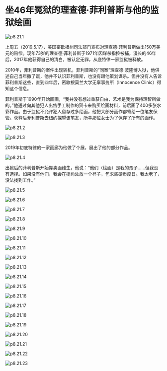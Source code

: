 # 坐46年冤狱的理查德·菲利普斯与他的监狱绘画

![p8.21.1](/images/8.21.1.jpg)

​上周五（2019.5.17），美国密歇根州司法部门宣布对理查德·菲利普斯做出150万美元的赔偿。现年73岁的理查德·菲利普斯于1971年因谋杀指控被捕，漫长的46年后，2017年他获得自己的清白，被认定无罪，从底特律一家监狱被释放。

2010年，菲利普斯的案件出现转机，菲利普斯的“同案”理查德·波隆博入狱，他供述自己当年撒了谎，他并不认识菲利普斯，也没有跟他策划谋杀。但并没有人告诉菲利普斯这些，直到四年后，密歇根莫兰大学无辜事务所（Innocence Clinic）得知这个信息。

菲利普斯于1990年开始画画，“我并没有想过重获自由，艺术是我为保持理智所做的。”他通过向其他犯人出售手工制作的贺卡来购买绘画材料，前后画了400多张水彩作品。由于监狱不允许犯人留存过多绘画，他把大部分画作都寄给一位笔友保管。获释后菲利普斯去纽约探望该笔友，所幸那位女士为了保存了所有的画作。

![p8.21.2](/images/8.21.2.jpg)

![p8.21.3](/images/8.21.3.jpg)

2019年初底特律的一家画廊为他做了个展，展出了他的部分作品。

![p8.21.4](/images/8.21.4.jpg)

出狱后的菲利普斯开始靠卖画维生，他说：“他们（绘画）是我的孩子......但我没有选择。如果没有他们，我会在拐角处放一个杯子，乞求些硬币度日。我太老了，没法找到工作。”

![p8.21.5](/images/8.21.5.jpg)

![p8.21.6](/images/8.21.6.jpg)

![p8.21.7](/images/8.21.7.jpg)

![p8.21.8](/images/8.21.8.jpg)

![p8.21.9](/images/8.21.9.jpg)

![p8.21.10](/images/8.21.10.jpg)

![p8.21.11](/images/8.21.11.jpg)

![p8.21.12](/images/8.21.12.jpg)

![p8.21.13](/images/8.21.13.jpg)

![p8.21.14](/images/8.21.14.jpg)

![p8.21.15](/images/8.21.15.jpeg)

![p8.21.16](/images/8.21.16.png)

![p8.21.17](/images/8.21.17.png)

![p8.21.18](/images/8.21.18.png)

![p8.21.19](/images/8.21.19.png)

![p8.21.20](/images/8.21.20.jpeg)

![p8.21.21](/images/8.21.21.jpg)

![p8.21.22](/images/8.21.22.jpg)

![p8.21.23](/images/8.21.23.jpg)
